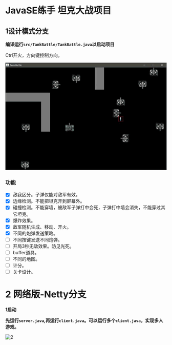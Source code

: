 # JavaSE练手 坦克大战项目

## 1设计模式分支

**编译运行`src/TankBattle/TankBattle.java`以启动项目**

Ctrl开火，方向键控制方向。

![designPatterns](Readme.assets/1.gif)

### 功能

- [x] 敌我区分。子弹仅能对敌军有效。
- [x] 边缘检测。不能把坦克开到屏幕外。
- [x] 碰撞检测。不能穿墙，被敌军子弹打中会死，子弹打中墙会消失，不能穿过其它坦克。
- [x] 爆炸效果。
- [x] 敌军随机生成、移动、开火。
- [x] 不同的炮弹发送策略。
- [ ] 不同按键发送不同炮弹。
- [ ] 开局3秒无敌效果。防见光死。
- [ ] buffer道具。
- [ ] 不同的地图。
- [ ] 计分。
- [ ] 关卡设计。

# 2 网络版-Netty分支

**1启动**

**先运行`server.java​`,再运行`client.java`。可以运行多个`client.java`，实现多人游戏。**

![2](Readme.assets/2.gif)